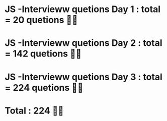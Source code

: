 # JS -Intervieww quetions Day 1 : total = 20 quetions 🥳🥳
# JS -Intervieww quetions Day 2 : total = 142 quetions 🥳🥳
# JS -Intervieww quetions Day 3 : total = 224 quetions 🥳🥳

# Total : 224 🥳🥳